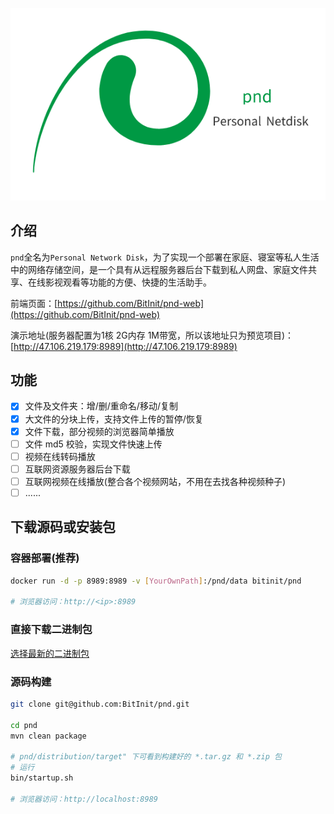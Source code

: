 ![logo](doc/image/logo_600_400.png)
## 介绍
`pnd`全名为`Personal Network Disk`，为了实现一个部署在家庭、寝室等私人生活中的网络存储空间，是一个具有从远程服务器后台下载到私人网盘、家庭文件共享、在线影视观看等功能的方便、快捷的生活助手。

前端页面：[https://github.com/BitInit/pnd-web](https://github.com/BitInit/pnd-web)

演示地址(服务器配置为1核 2G内存 1M带宽，所以该地址只为预览项目)：[http://47.106.219.179:8989](http://47.106.219.179:8989)

## 功能
- [x] 文件及文件夹：增/删/重命名/移动/复制
- [x] 大文件的分块上传，支持文件上传的暂停/恢复
- [x] 文件下载，部分视频的浏览器简单播放
- [ ] 文件 md5 校验，实现文件快速上传
- [ ] 视频在线转码播放
- [ ] 互联网资源服务器后台下载
- [ ] 互联网视频在线播放(整合各个视频网站，不用在去找各种视频种子)
- [ ] ......

## 下载源码或安装包
### 容器部署(推荐)

``` sh
docker run -d -p 8989:8989 -v [YourOwnPath]:/pnd/data bitinit/pnd

# 浏览器访问：http://<ip>:8989
```

### 直接下载二进制包
[选择最新的二进制包](https://github.com/BitInit/pnd/releases)

### 源码构建

``` sh
git clone git@github.com:BitInit/pnd.git 

cd pnd
mvn clean package

# pnd/distribution/target" 下可看到构建好的 *.tar.gz 和 *.zip 包
# 运行
bin/startup.sh

# 浏览器访问：http://localhost:8989
```
